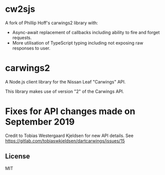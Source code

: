 # cw2sjs
A fork of Phillip Hoff's carwings2 library with:

* Async-await replacement of callbacks including ability to fire and forget requests.
* More utilisation of TypeScript typing including not exposing raw responses to user.

# carwings2
A Node.js client library for the Nissan Leaf "Carwings" API.

This library makes use of version "2" of the Carwings API.

# Fixes for API changes made on September 2019

Credit to Tobias Westergaard Kjeldsen for new API details. See https://gitlab.com/tobiaswkjeldsen/dartcarwings/issues/15

## License

MIT
